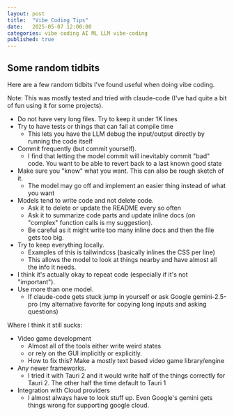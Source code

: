 ```yaml
---
layout: post
title:  "Vibe Coding Tips"
date:   2025-05-07 12:00:00
categories: vibe coding AI ML LLM vibe-coding
published: true
---
```


## Some random tidbits

Here are a few random tidbits I've found useful when doing vibe coding.  

Note: This was mostly tested and tried with claude-code (I've had quite a bit of fun using it for some projects).

* Do not have very long files.  Try to keep it under 1K lines
* Try to have tests or things that can fail at compile time
    * This lets you have the LLM debug the input/output directly by running the code itself
* Commit frequently (but commit yourself).  
    * I find that letting the model commit will inevitably commit "bad" code.  You want to be able to revert back to a last known good state
* Make sure you "know" what you want.  This can also be rough sketch of it.
    * The model may go off and implement an easier thing instead of what you want
* Models tend to write code and not delete code.
    * Ask it to delete or update the README every so often
    * Ask it to summarize code parts and update inline docs (on "complex" function calls is my suggestion).
    * Be careful as it might write too many inline docs and then the file gets too big.
* Try to keep everything locally.  
    * Examples of this is tailwindcss (basically inlines the CSS per line)
    * This allows the model to look at things nearby and have almost all the info it needs.
* I think it's actually okay to repeat code (especially if it's not "important"). 
* Use more than one model. 
    * If claude-code gets stuck jump in yourself or ask Google gemini-2.5-pro (my alternative favorite for copying long inputs and asking questions)

Where I think it still sucks:
* Video game development
    * Almost all of the tools either write weird states 
    * or rely on the GUI implicitly or explicitly.
    * How to fix this? Make a mostly text based video game library/engine
* Any newer frameworks.  
    * I tried it with Tauri 2 and it would write half of the things correctly for Tauri 2.  The other half the time default to Tauri 1
* Integration with Cloud providers
    * I almost always have to look stuff up.  Even Google's gemini gets things wrong for supporting google cloud.
